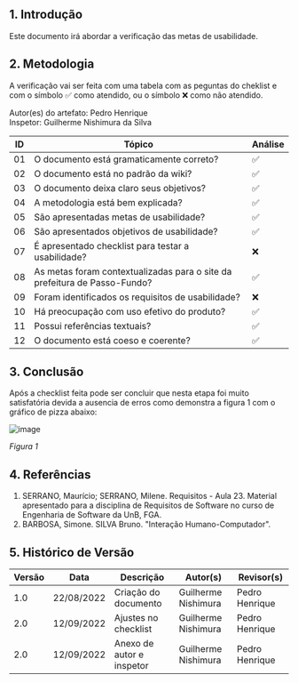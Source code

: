 ## 1. Introdução
Este documento irá abordar a verificação das metas de usabilidade.


## 2. Metodologia

A verificação vai ser feita com uma tabela com as peguntas do cheklist e com o símbolo ✅ como atendido, ou o símbolo ❌ como não atendido.

Autor(es) do artefato: Pedro Henrique  
Inspetor: Guilherme Nishimura da Silva


| ID  | Tópico                                                                     | Análise |
| --- | -------------------------------------------------------------------------- | ------- |
| 01  | O documento está gramaticamente correto?                                   | ✅      |
| 02  | O documento está no padrão da wiki?                                        | ✅       |
| 03  | O documento deixa claro seus objetivos?                                    | ✅      |
| 04  | A metodologia está bem explicada?                                          | ✅       |
| 05  |São apresentadas metas de usabilidade?                                       | ✅       |
| 06  | São apresentados objetivos de usabilidade?                                 | ✅       |
| 07  | É apresentado checklist para testar a usabilidade?                        |      ❌  |
| 08  | As metas foram contextualizadas para o site da prefeitura de Passo-Fundo? | ✅       |
| 09  | Foram identificados os requisitos de usabilidade?	                        | ❌       |
| 10  | Há preocupação com uso efetivo do produto?                              | ✅       |
| 11  | Possui referências textuais?                                            | ✅       |
| 12  | O documento está coeso e coerente?                                     | ✅        |

## 3. Conclusão

Após a checklist feita pode ser concluir que nesta etapa foi muito satisfatória devida a ausencia de erros como demonstra a figura 1 com o gráfico de pizza abaixo:

![image](https://user-images.githubusercontent.com/78215376/189722473-24a64ddf-78e7-4cd3-83ba-c311fff38b69.png)

*Figura 1*

## 4. Referências

1. SERRANO, Maurício; SERRANO, Milene. Requisitos - Aula 23. Material apresentado para a disciplina de Requisitos de Software no curso de Engenharia de Software da UnB, FGA.
2. BARBOSA, Simone. SILVA Bruno. "Interação Humano-Computador".


## 5. Histórico de Versão

|Versão	| Data	| Descrição |	Autor(s)	| Revisor(s)|
|--------|----|-----------|-------|---------|
| 1.0 |	22/08/2022	| Criação do documento |  Guilherme Nishimura | Pedro Henrique |
| 2.0 |	12/09/2022	| Ajustes no checklist |  Guilherme Nishimura | Pedro Henrique |
| 2.0 |	12/09/2022	| Anexo de autor e inspetor | Guilherme Nishimura | Pedro Henrique
